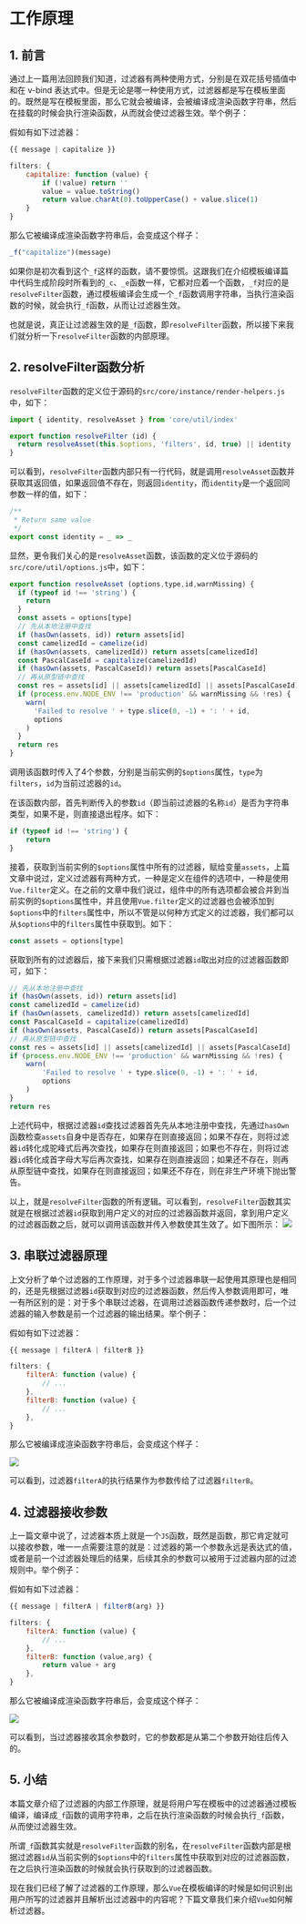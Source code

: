 #  工作原理

## 1. 前言

通过上一篇用法回顾我们知道，过滤器有两种使用方式，分别是在双花括号插值中和在 v-bind 表达式中。但是无论是哪一种使用方式，过滤器都是写在模板里面的。既然是写在模板里面，那么它就会被编译，会被编译成渲染函数字符串，然后在挂载的时候会执行渲染函数，从而就会使过滤器生效。举个例子：

假如有如下过滤器：

```javascript
{{ message | capitalize }}

filters: {
    capitalize: function (value) {
        if (!value) return ''
        value = value.toString()
        return value.charAt(0).toUpperCase() + value.slice(1)
    }
}
```

那么它被编译成渲染函数字符串后，会变成这个样子：

```javascript
_f("capitalize")(message)
```

如果你是初次看到这个`_f`这样的函数，请不要惊慌。这跟我们在介绍模板编译篇中代码生成阶段时所看到的`_c`、`_e`函数一样，它都对应着一个函数，`_f`对应的是`resolveFilter`函数，通过模板编译会生成一个`_f`函数调用字符串，当执行渲染函数的时候，就会执行`_f`函数，从而让过滤器生效。

也就是说，真正让过滤器生效的是`_f`函数，即`resolveFilter`函数，所以接下来我们就分析一下`resolveFilter`函数的内部原理。

## 2. resolveFilter函数分析

`resolveFilter`函数的定义位于源码的`src/core/instance/render-helpers.js`中，如下：

```javascript
import { identity, resolveAsset } from 'core/util/index'

export function resolveFilter (id) {
  return resolveAsset(this.$options, 'filters', id, true) || identity
}
```

可以看到，`resolveFilter`函数内部只有一行代码，就是调用`resolveAsset`函数并获取其返回值，如果返回值不存在，则返回`identity`，而`identity`是一个返回同参数一样的值，如下：

```javascript
/**
 * Return same value
 */
export const identity = _ => _
```

显然，更令我们关心的是`resolveAsset`函数，该函数的定义位于源码的`src/core/util/options.js`中，如下：

```javascript
export function resolveAsset (options,type,id,warnMissing) {
  if (typeof id !== 'string') {
    return
  }
  const assets = options[type]
  // 先从本地注册中查找
  if (hasOwn(assets, id)) return assets[id]
  const camelizedId = camelize(id)
  if (hasOwn(assets, camelizedId)) return assets[camelizedId]
  const PascalCaseId = capitalize(camelizedId)
  if (hasOwn(assets, PascalCaseId)) return assets[PascalCaseId]
  // 再从原型链中查找
  const res = assets[id] || assets[camelizedId] || assets[PascalCaseId]
  if (process.env.NODE_ENV !== 'production' && warnMissing && !res) {
    warn(
      'Failed to resolve ' + type.slice(0, -1) + ': ' + id,
      options
    )
  }
  return res
}
```

调用该函数时传入了4个参数，分别是当前实例的`$options`属性，`type`为`filters`，`id`为当前过滤器的`id`。

在该函数内部，首先判断传入的参数`id`（即当前过滤器的名称`id`）是否为字符串类型，如果不是，则直接退出程序。如下：

```javascript
if (typeof id !== 'string') {
    return
}
```

接着，获取到当前实例的`$options`属性中所有的过滤器，赋给变量`assets`，上篇文章中说过，定义过滤器有两种方式，一种是定义在组件的选项中，一种是使用`Vue.filter`定义。在之前的文章中我们说过，组件中的所有选项都会被合并到当前实例的`$options`属性中，并且使用`Vue.filter`定义的过滤器也会被添加到`$options`中的`filters`属性中，所以不管是以何种方式定义的过滤器，我们都可以从`$options`中的`filters`属性中获取到。如下：

```javascript
const assets = options[type]
```

获取到所有的过滤器后，接下来我们只需根据过滤器`id`取出对应的过滤器函数即可，如下：

```javascript
// 先从本地注册中查找
if (hasOwn(assets, id)) return assets[id]
const camelizedId = camelize(id)
if (hasOwn(assets, camelizedId)) return assets[camelizedId]
const PascalCaseId = capitalize(camelizedId)
if (hasOwn(assets, PascalCaseId)) return assets[PascalCaseId]
// 再从原型链中查找
const res = assets[id] || assets[camelizedId] || assets[PascalCaseId]
if (process.env.NODE_ENV !== 'production' && warnMissing && !res) {
    warn(
        'Failed to resolve ' + type.slice(0, -1) + ': ' + id,
        options
    )
}
return res
```

上述代码中，根据过滤器`id`查找过滤器首先先从本地注册中查找，先通过`hasOwn`函数检查`assets`自身中是否存在，如果存在则直接返回；如果不存在，则将过滤器`id`转化成驼峰式后再次查找，如果存在则直接返回；如果也不存在，则将过滤器`id`转化成首字母大写后再次查找，如果存在则直接返回；如果还不存在，则再从原型链中查找，如果存在则直接返回；如果还不存在，则在非生产环境下抛出警告。

以上，就是`resolveFilter`函数的所有逻辑。可以看到，`resolveFilter`函数其实就是在根据过滤器`id`获取到用户定义的对应的过滤器函数并返回，拿到用户定义的过滤器函数之后，就可以调用该函数并传入参数使其生效了。如下图所示：
![](../images/filter/1.jpg)



## 3. 串联过滤器原理

上文分析了单个过滤器的工作原理，对于多个过滤器串联一起使用其原理也是相同的，还是先根据过滤器`id`获取到对应的过滤器函数，然后传入参数调用即可，唯一有所区别的是：对于多个串联过滤器，在调用过滤器函数传递参数时，后一个过滤器的输入参数是前一个过滤器的输出结果。举个例子：

假如有如下过滤器：

```javascript
{{ message | filterA | filterB }}

filters: {
    filterA: function (value) {
        // ...
    },
    filterB: function (value) {
        // ...
    },
}
```

那么它被编译成渲染函数字符串后，会变成这个样子：

![](../images/filter/2.jpg)


可以看到，过滤器`filterA`的执行结果作为参数传给了过滤器`filterB`。

## 4. 过滤器接收参数

上一篇文章中说了，过滤器本质上就是一个`JS`函数，既然是函数，那它肯定就可以接收参数，唯一一点需要注意的就是：过滤器的第一个参数永远是表达式的值，或者是前一个过滤器处理后的结果，后续其余的参数可以被用于过滤器内部的过滤规则中。举个例子：

假如有如下过滤器：

```javascript
{{ message | filterA | filterB(arg) }}

filters: {
    filterA: function (value) {
        // ...
    },
    filterB: function (value,arg) {
        return value + arg
    },
}
```

那么它被编译成渲染函数字符串后，会变成这个样子：

![](../images/filter/3.jpg)


可以看到，当过滤器接收其余参数时，它的参数都是从第二个参数开始往后传入的。

## 5. 小结

本篇文章介绍了过滤器的内部工作原理，就是将用户写在模板中的过滤器通过模板编译，编译成`_f`函数的调用字符串，之后在执行渲染函数的时候会执行`_f`函数，从而使过滤器生效。

所谓`_f`函数其实就是`resolveFilter`函数的别名，在`resolveFilter`函数内部是根据过滤器`id`从当前实例的`$options`中的`filters`属性中获取到对应的过滤器函数，在之后执行渲染函数的时候就会执行获取到的过滤器函数。

现在我们已经了解了过滤器的工作原理，那么`Vue`在模板编译的时候是如何识别出用户所写的过滤器并且解析出过滤器中的内容呢？下篇文章我们来介绍`Vue`如何解析过滤器。

